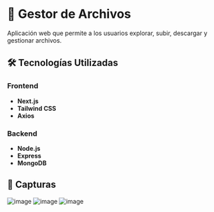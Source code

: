 # 📁 Gestor de Archivos

Aplicación web que permite a los usuarios explorar, subir, descargar y gestionar archivos.

## 🛠️ Tecnologías Utilizadas

### Frontend
- **Next.js**
- **Tailwind CSS**
- **Axios** 

### Backend

- **Node.js**
- **Express**
- **MongoDB**

## 📸 Capturas

![image](https://github.com/user-attachments/assets/d8d94b9d-be7f-4138-bab5-66782dedc4f5)
![image](https://github.com/user-attachments/assets/fcd9c783-c3cb-4e9a-a7dd-370cf7d14ba7)
![image](https://github.com/user-attachments/assets/f66ed485-190e-4e93-93b4-b1d657a0690f)
